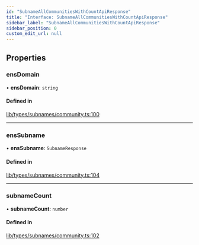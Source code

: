 ```yaml
---
id: "SubnameAllCommunitiesWithCountApiResponse"
title: "Interface: SubnameAllCommunitiesWithCountApiResponse"
sidebar_label: "SubnameAllCommunitiesWithCountApiResponse"
sidebar_position: 0
custom_edit_url: null
---
```


## Properties

### ensDomain

• **ensDomain**: `string`

#### Defined in

[lib/types/subnames/community.ts:100](https://github.com/JustaName-id/JustaName-sdk/blob/0b5bd45/packages/@justaname.id/sdk/src/lib/types/subnames/community.ts#L100)

___

### ensSubname

• **ensSubname**: `SubnameResponse`

#### Defined in

[lib/types/subnames/community.ts:104](https://github.com/JustaName-id/JustaName-sdk/blob/0b5bd45/packages/@justaname.id/sdk/src/lib/types/subnames/community.ts#L104)

___

### subnameCount

• **subnameCount**: `number`

#### Defined in

[lib/types/subnames/community.ts:102](https://github.com/JustaName-id/JustaName-sdk/blob/0b5bd45/packages/@justaname.id/sdk/src/lib/types/subnames/community.ts#L102)
